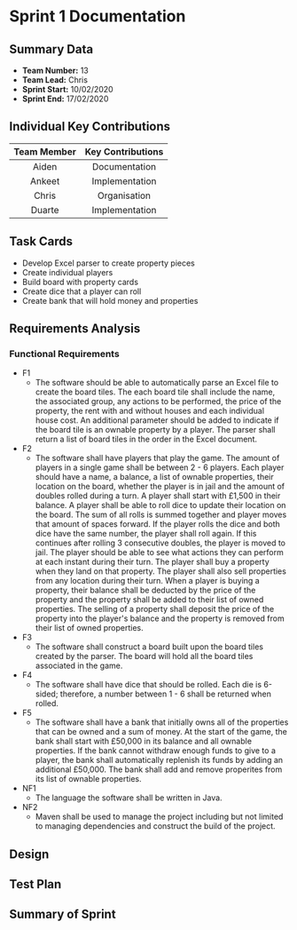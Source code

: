 # Sprint 1 Documentation

## Summary Data

- **Team Number:** 13
- **Team Lead:** Chris
- **Sprint Start:** 10/02/2020
- **Sprint End:** 17/02/2020

## Individual Key Contributions

| Team Member | Key Contributions |
| :---------: | :---------------: |
|    Aiden    |   Documentation   |
|   Ankeet    |  Implementation   |
|    Chris    |   Organisation    |
|   Duarte    |  Implementation   |

## Task Cards

- Develop Excel parser to create property pieces
- Create individual players
- Build board with property cards
- Create dice that a player can roll
- Create bank that will hold money and properties

## Requirements Analysis

### Functional Requirements

- F1
    - The software should be able to automatically parse an Excel file to create the board tiles. The each board tile shall include the name, the associated group, any actions to be performed, the price of the property, the rent with and without houses and each individual house cost. An additional parameter should be added to indicate if the board tile is an ownable property by a player. The parser shall return a list of board tiles in the order in the Excel document.
- F2
    - The software shall have players that play the game. The amount of players in a single game shall be between 2 - 6 players. Each player should have a name, a balance, a list of ownable properties, their location on the board, whether the player is in jail and the amount of doubles rolled during a turn. A player shall start with £1,500 in their balance. A player shall be able to roll dice to update their location on the board. The sum of all rolls is summed together and player moves that amount of spaces forward. If the player rolls the dice and both dice have the same number, the player shall roll again. If this continues after rolling 3 consecutive doubles, the player is moved to jail. The player should be able to see what actions they can perform at each instant during their turn. The player shall buy a property when they land on that property. The player shall also sell properties from any location during their turn. When a player is buying a property, their balance shall be deducted by the price of the property and the property shall be added to their list of owned properties. The selling of a property shall deposit the price of the property into the player's balance and the property is removed from their list of owned properties.
- F3
    - The software shall construct a board built upon the board tiles created by the parser. The board will hold all the board tiles associated in the game.
- F4
    - The software shall have dice that should be rolled. Each die is 6-sided; therefore, a number between 1 - 6 shall be returned when rolled.
- F5
    - The software shall have a bank that initially owns all of the properties that can be owned and a sum of money. At the start of the game, the bank shall start with £50,000 in its balance and all ownable properties. If the bank cannot withdraw enough funds to give to a player, the bank shall automatically replenish its funds by adding an additional £50,000. The bank shall add and remove properites from its list of ownable properties.
- NF1
    - The language the software shall be written in Java.
- NF2
    - Maven shall be used to manage the project including but not limited to managing dependencies and construct the build of the project.



## Design

## Test Plan

## Summary of Sprint